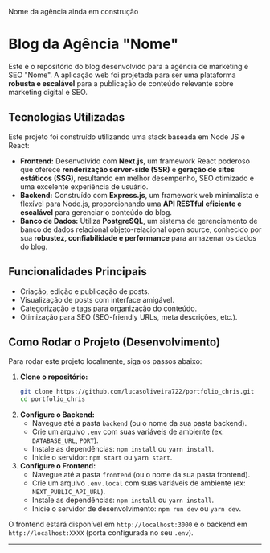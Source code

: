 Nome da agência ainda em construção

# Blog da Agência "Nome"

Este é o repositório do blog desenvolvido para a agência de marketing e SEO "Nome". A aplicação web foi projetada para ser uma plataforma **robusta e escalável** para a publicação de conteúdo relevante sobre marketing digital e SEO.

## Tecnologias Utilizadas

Este projeto foi construído utilizando uma stack baseada em Node JS e React:

* **Frontend:** Desenvolvido com **Next.js**, um framework React poderoso que oferece **renderização server-side (SSR)** e **geração de sites estáticos (SSG)**, resultando em melhor desempenho, SEO otimizado e uma excelente experiência de usuário.
* **Backend:** Construído com **Express.js**, um framework web minimalista e flexível para Node.js, proporcionando uma **API RESTful eficiente e escalável** para gerenciar o conteúdo do blog.
* **Banco de Dados:** Utiliza **PostgreSQL**, um sistema de gerenciamento de banco de dados relacional objeto-relacional open source, conhecido por sua **robustez, confiabilidade e performance** para armazenar os dados do blog.

## Funcionalidades Principais

* Criação, edição e publicação de posts.
* Visualização de posts com interface amigável.
* Categorização e tags para organização do conteúdo.
* Otimização para SEO (SEO-friendly URLs, meta descrições, etc.).

## Como Rodar o Projeto (Desenvolvimento)

Para rodar este projeto localmente, siga os passos abaixo:

1.  **Clone o repositório:**
    ```bash
    git clone https://github.com/lucasoliveira722/portfolio_chris.git
    cd portfolio_chris
    ```
2.  **Configure o Backend:**
    * Navegue até a pasta `backend` (ou o nome da sua pasta backend).
    * Crie um arquivo `.env` com suas variáveis de ambiente (ex: `DATABASE_URL`, `PORT`).
    * Instale as dependências: `npm install` ou `yarn install`.
    * Inicie o servidor: `npm start` ou `yarn start`.
3.  **Configure o Frontend:**
    * Navegue até a pasta `frontend` (ou o nome da sua pasta frontend).
    * Crie um arquivo `.env.local` com suas variáveis de ambiente (ex: `NEXT_PUBLIC_API_URL`).
    * Instale as dependências: `npm install` ou `yarn install`.
    * Inicie o servidor de desenvolvimento: `npm run dev` ou `yarn dev`.

O frontend estará disponível em `http://localhost:3000` e o backend em `http://localhost:XXXX` (porta configurada no seu `.env`).

---
